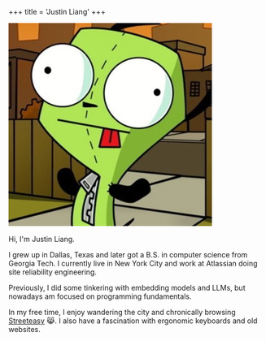 +++
title = 'Justin Liang'
+++

![Invader Zim Gir](images/gir.jpeg)

Hi, I'm Justin Liang.

I grew up in Dallas, Texas and later got a B.S. in computer science from Georgia Tech. I currently live in New York City and work at Atlassian doing site reliability engineering.

Previously, I did some tinkering with embedding models and LLMs, but nowadays am focused on programming fundamentals.

In my free time, I enjoy wandering the city and chronically browsing [Streeteasy](https://streeteasy.com/) 😹. I also have a fascination with ergonomic keyboards and old websites.
